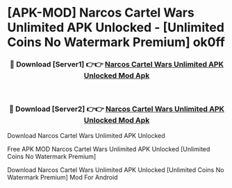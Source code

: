 # [APK-MOD] Narcos  Cartel Wars Unlimited APK Unlocked - [Unlimited Coins No Watermark Premium] ok0ff



<div align="center">
<h3>🔴 Download [Server1] 👉👉 <a href="https://momento.my/?title=Narcos__Cartel_Wars_Unlimited_APK_Unlocked">Narcos  Cartel Wars Unlimited APK Unlocked Mod Apk</a></h3><br>

<h3>🔴 Download [Server2] 👉👉 <a href="https://momento.my/?title=Narcos__Cartel_Wars_Unlimited_APK_Unlocked">Narcos  Cartel Wars Unlimited APK Unlocked Mod Apk</a></h3>
</div>



Download Narcos  Cartel Wars Unlimited APK Unlocked 

Free APK MOD Narcos  Cartel Wars Unlimited APK Unlocked [Unlimited Coins No Watermark Premium]

Download Narcos  Cartel Wars Unlimited APK Unlocked [Unlimited Coins No Watermark Premium] Mod For Android
